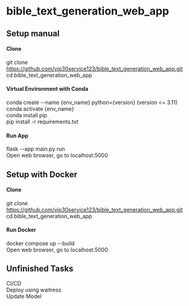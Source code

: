 # bible_text_generation_web_app


## **Setup manual**
#### **Clone**
git clone https://github.com/vip30service123/bible_text_generation_web_app.git </br>
cd bible_text_generation_web_app
#### **Virtual Environment with Conda**
conda create --name {env_name} python={version} (version <= 3.11) </br>
conda activate {env_name} </br>
conda install pip </br>
pip install -r requirements.txt </br>
#### **Run App**
flask --app main.py run </br>
Open web browser, go to localhost:5000

## **Setup with Docker**
#### **Clone**
git clone https://github.com/vip30service123/bible_text_generation_web_app.git </br>
cd bible_text_generation_web_app
#### **Run Docker**
docker compose up --build </br>
Open web browser, go to localhost:5000

## **Unfinished Tasks**
CI/CD </br>
Deploy using waitress </br>
Update Model </br>
